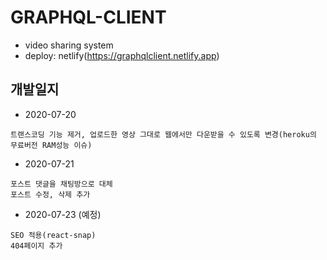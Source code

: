 # GRAPHQL-CLIENT 
- video sharing system
- deploy: netlify(https://graphqlclient.netlify.app)


## 개발일지

- 2020-07-20
```
트랜스코딩 기능 제거, 업로드한 영상 그대로 웹에서만 다운받을 수 있도록 변경(heroku의 무료버전 RAM성능 이슈)
```

- 2020-07-21
```
포스트 댓글을 채팅방으로 대체
포스트 수정, 삭제 추가
```

- 2020-07-23 (예정)
```
SEO 적용(react-snap)
404페이지 추가
```
